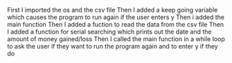 First I imported the os and the csv file
Then I added a keep going variable which causes the program to run again if the user enters y
Then i added the main function 
Then I added a fuction to read the data from the csv file
Then I added a function for serial searching which prints out the date and the amount of money gained/loss
Then I called the main function in a while loop to ask the user if they want to run the program again and to enter y if they do 
